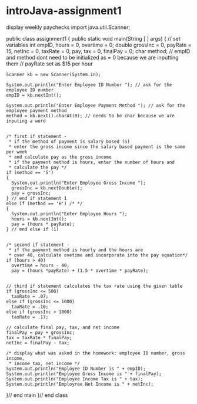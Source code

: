 # introJava-assignment1
display weekly paychecks
import java.util.Scanner;

public class assignment1
{
  public static void main(String [ ] args)
  {
    // set variables
    int empID, hours = 0, overtime = 0;
    double grossInc = 0, payRate = 15, netInc = 0, taxRate = 0, pay, tax = 0, finalPay = 0;
    char method;
    // empID and method dont need to be initialized as = 0 because we are inputting them
    // payRate set as $15 per hour
    
    Scanner kb = new Scanner(System.in);
    
    System.out.println("Enter Employee ID Number "); // ask for the employee ID number
    empID = kb.nextInt(); 
    
    System.out.println("Enter Employee Payment Method "); // ask for the employee payment method
    method = kb.next().charAt(0); // needs to be char because we are inputing a word
    
    
    /* first if statement - 
     * if the method of payment is salary based (S) 
     * enter the gross income since the salary based payment is the same per week 
     * and calculate pay as the gross income 
     * if the payment method is hours, enter the number of hours and 
     * calculate the pay */
    if (method == 'S') 
    {
      System.out.println("Enter Employee Gross Income ");
      grossInc = kb.nextDouble();
      pay = grossInc;
    } // end if statement 1
    else if (method == 'H') /* */
    {
      System.out.println("Enter Employee Hours ");
      hours = kb.nextInt();
      pay = (hours * payRate);
    } // end else if (1)
    
    
    /* second if statement - 
     * if the payment method is hourly and the hours are 
     * over 40, calculate ovetime and incorporate into the pay equation*/
    if (hours > 40) 
      overtime = hours - 40;
      pay = (hours *payRate) + (1.5 * overtime * payRate);

        
    // third if statement calculates the tax rate using the given table
    if (grossInc <= 500) 
      taxRate = .07;
    else if (grossInc <= 1000)
      taxRate = .10;
    else if (grossInc > 1000)
      taxRate = .17;
    
    // calculate final pay, tax, and net income
    finalPay = pay + grossInc; 
    tax = taxRate * finalPay;
    netInc = finalPay - tax;

    /* display what was asked in the homework: employee ID number, gross income, 
     * income tax, net income */
    System.out.println("Employee ID Number is " + empID);
    System.out.println("Employee Gross Income is " + finalPay);
    System.out.println("Employee Income Tax is " + tax);
    System.out.println("Employree Net Income is " + netInc);
    
    
  }// end main
}// end class
